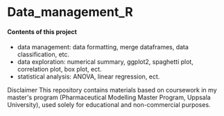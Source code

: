 # Data_management_R

#### Contents of this project
* data management: data formatting, merge dataframes, data classification, etc.
* data exploration: numerical summary, ggplot2, spaghetti plot, correlation plot, box plot, ect.
* statistical analysis: ANOVA, linear regression, ect.


Disclaimer
This repository contains materials based on coursework in my master's program
(Pharmaceutical Modelling Master Program, Uppsala University), used solely for educational and non-commercial purposes.
